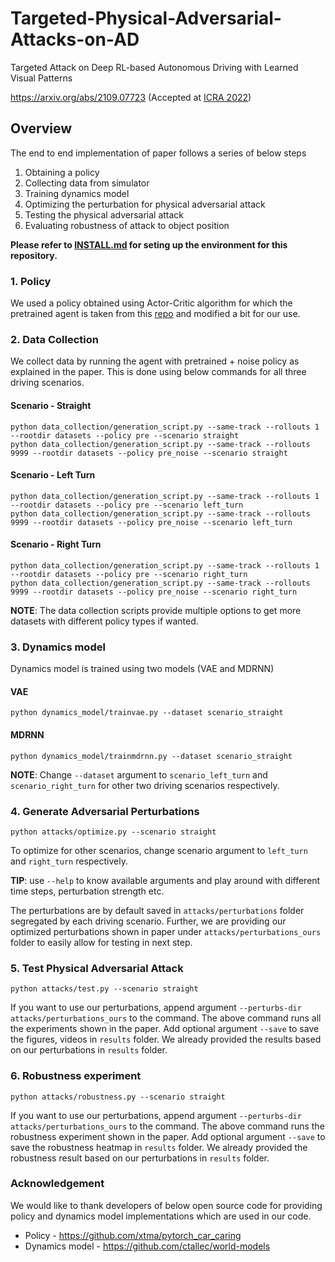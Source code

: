 # Targeted-Physical-Adversarial-Attacks-on-AD

Targeted Attack on Deep RL-based Autonomous Driving with Learned Visual Patterns

https://arxiv.org/abs/2109.07723 (Accepted at [ICRA 2022](https://www.icra2022.org))

## Overview

The end to end implementation of paper follows a series of below steps

1. Obtaining a policy
2. Collecting data from simulator
3. Training dynamics model
4. Optimizing the perturbation for physical adversarial attack
5. Testing the physical adversarial attack
6. Evaluating robustness of attack to object position

**Please refer to [INSTALL.md](INSTALL.md) for seting up the environment for this repository.**

### 1. Policy

We used a policy obtained using Actor-Critic algorithm for which the pretrained agent is taken from
this [repo](https://github.com/xtma/pytorch_car_caring) and modified a bit for our use.

### 2. Data Collection

We collect data by running the agent with pretrained + noise policy as explained in the paper. This is done using below
commands for all three driving scenarios.

#### Scenario - Straight

```commandline
python data_collection/generation_script.py --same-track --rollouts 1 --rootdir datasets --policy pre --scenario straight
python data_collection/generation_script.py --same-track --rollouts 9999 --rootdir datasets --policy pre_noise --scenario straight
```

#### Scenario - Left Turn

```commandline
python data_collection/generation_script.py --same-track --rollouts 1 --rootdir datasets --policy pre --scenario left_turn
python data_collection/generation_script.py --same-track --rollouts 9999 --rootdir datasets --policy pre_noise --scenario left_turn
```

#### Scenario - Right Turn

```commandline
python data_collection/generation_script.py --same-track --rollouts 1 --rootdir datasets --policy pre --scenario right_turn
python data_collection/generation_script.py --same-track --rollouts 9999 --rootdir datasets --policy pre_noise --scenario right_turn
```

**NOTE**: The data collection scripts provide multiple options to get more datasets with different policy types if
wanted.

### 3. Dynamics model

Dynamics model is trained using two models (VAE and MDRNN)

#### VAE

```commandline
python dynamics_model/trainvae.py --dataset scenario_straight
```

#### MDRNN

```commandline
python dynamics_model/trainmdrnn.py --dataset scenario_straight
```

**NOTE**: Change `--dataset` argument to `scenario_left_turn` and `scenario_right_turn` for other two driving scenarios
respectively.

### 4. Generate Adversarial Perturbations

```commandline
python attacks/optimize.py --scenario straight
```

To optimize for other scenarios, change scenario argument to `left_turn` and
`right_turn` respectively.

**TIP**: use `--help` to know available arguments and play around with different time steps, perturbation strength etc.

The perturbations are by default saved in `attacks/perturbations` folder segregated by each driving scenario. Further,
we are providing our optimized perturbations shown in paper under `attacks/perturbations_ours` folder to easily allow
for testing in next step.

### 5. Test Physical Adversarial Attack

```commandline
python attacks/test.py --scenario straight
```

If you want to use our perturbations, append argument `--perturbs-dir attacks/perturbations_ours` to the command. The
above command runs all the experiments shown in the paper. Add optional argument `--save` to save the figures, videos
in `results` folder. We already provided the results based on our perturbations in `results` folder.

### 6. Robustness experiment

```commandline
python attacks/robustness.py --scenario straight
```

If you want to use our perturbations, append argument `--perturbs-dir attacks/perturbations_ours` to the command. The
above command runs the robustness experiment shown in the paper. Add optional argument `--save` to save the robustness
heatmap in `results` folder. We already provided the robustness result based on our perturbations in `results` folder.

### Acknowledgement

We would like to thank developers of below open source code for providing policy and dynamics model implementations
which are used in our code.

- Policy - https://github.com/xtma/pytorch_car_caring
- Dynamics model - https://github.com/ctallec/world-models
